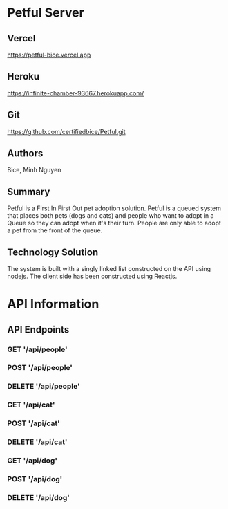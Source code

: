 # Petful Server

## Vercel
https://petful-bice.vercel.app

## Heroku
https://infinite-chamber-93667.herokuapp.com/

## Git

https://github.com/certifiedbice/Petful.git

## Authors

Bice, Minh Nguyen

## Summary

Petful is a First In First Out pet adoption solution. Petful is a queued
system that places both pets (dogs and cats) and people who want to adopt 
in a Queue so they can adopt when it's their turn. People are only able to
adopt a pet from the front of the queue.

## Technology Solution

The system is built with a singly linked list constructed on the API using
nodejs. The client side has been constructed using Reactjs.

# API Information

## API Endpoints
### GET '/api/people'
### POST '/api/people'
### DELETE '/api/people'

### GET '/api/cat'
### POST '/api/cat'
### DELETE '/api/cat'

### GET '/api/dog'
### POST '/api/dog'
### DELETE '/api/dog'